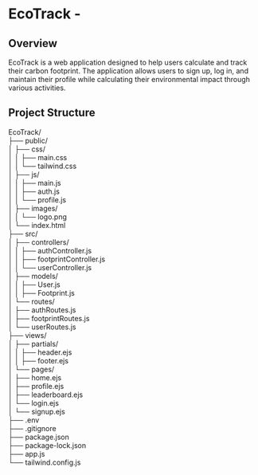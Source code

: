 # EcoTrack -

## Overview
EcoTrack is a web application designed to help users calculate and track their carbon footprint. The application allows users to sign up, log in, and maintain their profile while calculating their environmental impact through various activities.

## Project Structure

EcoTrack/<br>
├── public/<br>
│   ├── css/<br>
│   │   ├── main.css<br>
│   │   └── tailwind.css<br>
│   ├── js/<br>
│   │   ├── main.js<br>
│   │   ├── auth.js<br>
│   │   └── profile.js<br>
│   ├── images/<br>
│   │   └── logo.png<br>
│   └── index.html<br>
├── src/<br>
│   ├── controllers/<br>
│   │   ├── authController.js<br>
│   │   ├── footprintController.js<br>
│   │   └── userController.js<br>
│   ├── models/<br>
│   │   ├── User.js<br>
│   │   ├── Footprint.js<br>
│   └── routes/<br>
│       ├── authRoutes.js<br>
│       ├── footprintRoutes.js<br>
│       └── userRoutes.js<br>
├── views/<br>
│   ├── partials/<br>
│   │   ├── header.ejs<br>
│   │   ├── footer.ejs<br>
│   └── pages/<br>
│       ├── home.ejs<br>
│       ├── profile.ejs<br>
│       ├── leaderboard.ejs<br>
│       └── login.ejs<br>
│       └── signup.ejs<br>
├── .env<br>
├── .gitignore<br>
├── package.json<br>
├── package-lock.json<br>
├── app.js<br>
└── tailwind.config.js<br>
